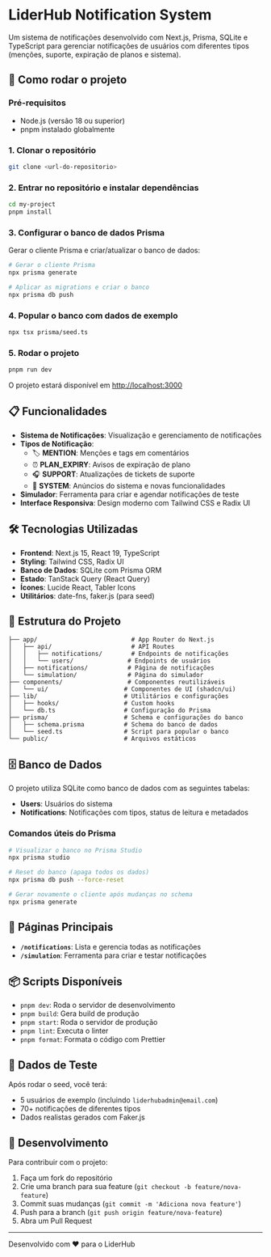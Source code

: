 # LiderHub Notification System

Um sistema de notificações desenvolvido com Next.js, Prisma, SQLite e TypeScript para gerenciar notificações de usuários com diferentes tipos (menções, suporte, expiração de planos e sistema).

## 🚀 Como rodar o projeto

### Pré-requisitos

- Node.js (versão 18 ou superior)
- pnpm instalado globalmente

### 1. Clonar o repositório

```bash
git clone <url-do-repositorio>
```

### 2. Entrar no repositório e instalar dependências

```bash
cd my-project
pnpm install
```

### 3. Configurar o banco de dados Prisma

Gerar o cliente Prisma e criar/atualizar o banco de dados:

```bash
# Gerar o cliente Prisma
npx prisma generate

# Aplicar as migrations e criar o banco
npx prisma db push
```

### 4. Popular o banco com dados de exemplo

```bash
npx tsx prisma/seed.ts
```

### 5. Rodar o projeto

```bash
pnpm run dev
```

O projeto estará disponível em [http://localhost:3000](http://localhost:3000)

## 📋 Funcionalidades

- **Sistema de Notificações**: Visualização e gerenciamento de notificações
- **Tipos de Notificação**:
  - 🏷️ **MENTION**: Menções e tags em comentários
  - ⏰ **PLAN_EXPIRY**: Avisos de expiração de plano
  - 🎧 **SUPPORT**: Atualizações de tickets de suporte
  - 🔧 **SYSTEM**: Anúncios do sistema e novas funcionalidades
- **Simulador**: Ferramenta para criar e agendar notificações de teste
- **Interface Responsiva**: Design moderno com Tailwind CSS e Radix UI

## 🛠️ Tecnologias Utilizadas

- **Frontend**: Next.js 15, React 19, TypeScript
- **Styling**: Tailwind CSS, Radix UI
- **Banco de Dados**: SQLite com Prisma ORM
- **Estado**: TanStack Query (React Query)
- **Ícones**: Lucide React, Tabler Icons
- **Utilitários**: date-fns, faker.js (para seed)

## 📁 Estrutura do Projeto

```
├── app/                          # App Router do Next.js
│   ├── api/                      # API Routes
│   │   ├── notifications/        # Endpoints de notificações
│   │   └── users/               # Endpoints de usuários
│   ├── notifications/           # Página de notificações
│   └── simulation/              # Página do simulador
├── components/                  # Componentes reutilizáveis
│   └── ui/                     # Componentes de UI (shadcn/ui)
├── lib/                        # Utilitários e configurações
│   ├── hooks/                  # Custom hooks
│   └── db.ts                   # Configuração do Prisma
├── prisma/                     # Schema e configurações do banco
│   ├── schema.prisma           # Schema do banco de dados
│   └── seed.ts                 # Script para popular o banco
└── public/                     # Arquivos estáticos
```

## 🗄️ Banco de Dados

O projeto utiliza SQLite como banco de dados com as seguintes tabelas:

- **Users**: Usuários do sistema
- **Notifications**: Notificações com tipos, status de leitura e metadados

### Comandos úteis do Prisma

```bash
# Visualizar o banco no Prisma Studio
npx prisma studio

# Reset do banco (apaga todos os dados)
npx prisma db push --force-reset

# Gerar novamente o cliente após mudanças no schema
npx prisma generate
```

## 🎯 Páginas Principais

- **`/notifications`**: Lista e gerencia todas as notificações
- **`/simulation`**: Ferramenta para criar e testar notificações

## 📦 Scripts Disponíveis

- `pnpm dev`: Roda o servidor de desenvolvimento
- `pnpm build`: Gera build de produção
- `pnpm start`: Roda o servidor de produção
- `pnpm lint`: Executa o linter
- `pnpm format`: Formata o código com Prettier

## 👥 Dados de Teste

Após rodar o seed, você terá:
- 5 usuários de exemplo (incluindo `liderhubadmin@email.com`)
- 70+ notificações de diferentes tipos
- Dados realistas gerados com Faker.js

## 🔧 Desenvolvimento

Para contribuir com o projeto:

1. Faça um fork do repositório
2. Crie uma branch para sua feature (`git checkout -b feature/nova-feature`)
3. Commit suas mudanças (`git commit -m 'Adiciona nova feature'`)
4. Push para a branch (`git push origin feature/nova-feature`)
5. Abra um Pull Request

---

Desenvolvido com ❤️ para o LiderHub
